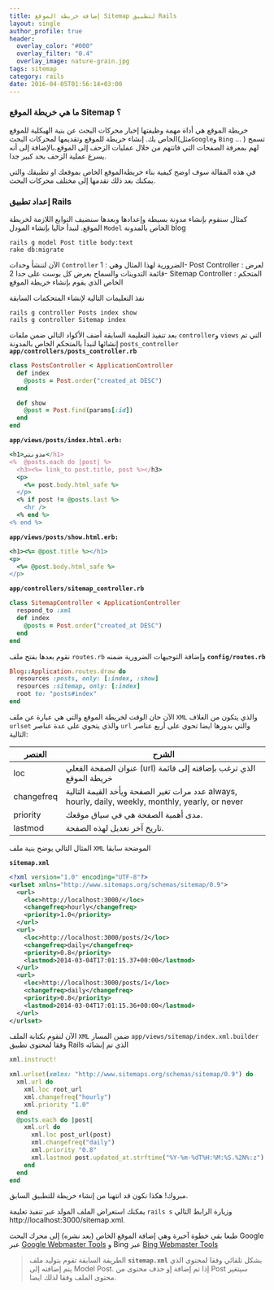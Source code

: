 ```yaml
---
title: إضافة خريطة الموقع Sitemap لتطبيق Rails
layout: single
author_profile: true
header:
  overlay_color: "#000"
  overlay_filter: "0.4"
  overlay_image: nature-grain.jpg
tags: sitemap
category: rails
date: 2016-04-05T01:56:14+03:00
---
```


### ما هي خريطة الموقع Sitemap ؟

خريطة الموقع هي أداة مهمة وظيفتها إخبار محركات البحث عن بنية الهيكلية للموقع الخاص بك.
إنشاء خريطة للموقع وتقديمها لمحركات البحث(مثل`Google`و `Bing` ... ) تسمح لهم بمعرفة الصفحات التي فاتتهم من خلال عمليات الزحف إلى الموقع.بالإضافة إلى أنه يسرع عملية الزحف بحد كبير جدا.

في هذه المقالة سوف اوضح كيفية بناء خريطةالموقع الخاص بموقعك او تطبيقك والتي يمكنك بعد ذلك تقدمها إلى مختلف محركات البحث.


### إعداد تطبيق Rails
كمثال سنقوم بإنشاء مدونة بسيطة وإعدادها وبعدها سنضيف التوابع اللازمة لخريطة الموقع. 
لنبدأ حاليا بإنشاء المودل `Model` الخاص بالمدونة blog

```
rails g model Post title body:text
rake db:migrate
```
الآن لننشأ وحدات `Controller` الضرورية لهذا المثال وهي :
1- Post Controller : لعرض قائمة التدوينات والسماح بعرض كل بوست على حدا
2- Sitemap Controller : المتحكم الخاص الذي يقوم بإنشاء خريطة الموقع

نفذ التعليمات التالية لإنشاء المتحكمات السابقة

```
rails g controller Posts index show
rails g controller Sitemap index
```
بعد تنفيذ التعليمة السابقة أضف الأكواد التالي ضمن ملفات `controller`و `views` التي تم إنشائها
لنبدأ بالمتحكم الخاص بالمدونة `posts_controller` 
**`app/controllers/posts_controller.rb`**

```ruby
class PostsController < ApplicationController
  def index
    @posts = Post.order("created_at DESC")
  end

  def show
    @post = Post.find(params[:id])
  end
end
```

**`app/views/posts/index.html.erb:`**

```ruby
<h1>مدونتي</h1>
<%  @posts.each do |post| %>
  <h3><%= link_to post.title, post %></h3>
  <p>
    <%= post.body.html_safe %>
  </p>
  <% if post != @posts.last %>
    <hr />
  <% end %>
<% end %>
```
**`app/views/posts/show.html.erb:`**

```ruby
<h1><%= @post.title %></h1>
<p>
  <%= @post.body.html_safe %>
</p>
```


**`app/controllers/sitemap_controller.rb`**

```ruby
class SitemapController < ApplicationController
  respond_to :xml
  def index
    @posts = Post.order("created_at DESC")
  end
end
```


نقوم بعدها بفتح ملف `routes.rb` وإضافة التوجيهات الضرورية ضمنه
**`config/routes.rb`**

```ruby
Blog::Application.routes.draw do
  resources :posts, only: [:index, :show]
  resources :sitemap, only: [:index]
  root to: "posts#index"
end
```
الآن حان الوقت لخريطة الموقع والتي هي عبارة عن ملف `XML` والذي يتكون من الغلاف `urlset` والذي يتحوي على عدة عناصر `url` والتي بدورها ايضا تحوي على أربع عناصر التالية:

 العنصر | الشرح
--- | --- 
loc|عنوان الصفحة الفعلي (url) الذي ترغب بإضافته إلى قائمة خريطة الموقع|
changefreq|عدد مرات تغير الصفحة ويأخد القيمة التالية always, hourly, daily, weekly, monthly, yearly, or never|
priority|مدى أهمية الصفحة هي في سياق موقعك.
lastmod|تاريخ آخر تعديل لهذه الصفحة.

المثال التالي يوضح بنية ملف `XML` الموضحة سابقا

**`sitemap.xml`**

```xml
<?xml version="1.0" encoding="UTF-8"?>
<urlset xmlns="http://www.sitemaps.org/schemas/sitemap/0.9">
  <url>
    <loc>http://localhost:3000/</loc>
    <changefreq>hourly</changefreq>
    <priority>1.0</priority>
  </url>
  <url>
    <loc>http://localhost:3000/posts/2</loc>
    <changefreq>daily</changefreq>
    <priority>0.8</priority>
    <lastmod>2014-03-04T17:01:15.37+00:00</lastmod>
  </url>
  <url>
    <loc>http://localhost:3000/posts/1</loc>
    <changefreq>daily</changefreq>
    <priority>0.8</priority>
    <lastmod>2014-03-04T17:01:15.36+00:00</lastmod>
  </url>
</urlset>
```
الآن لنقوم بكتابة الملف `XML` ضمن المسار `app/views/sitemap/index.xml.builder` وفقا لمحتوى تطبيق Rails الذي تم إنشائه

```ruby
xml.instruct!

xml.urlset(xmlns: "http://www.sitemaps.org/schemas/sitemap/0.9") do
  xml.url do
    xml.loc root_url
    xml.changefreq("hourly")
    xml.priority "1.0"
  end
  @posts.each do |post|  
    xml.url do
      xml.loc post_url(post)
      xml.changefreq("daily")
      xml.priority "0.8"
      xml.lastmod post.updated_at.strftime("%Y-%m-%dT%H:%M:%S.%2N%:z")
    end
  end
end
```
مبروك! هكذا نكون قد انتهنا من إنشاء خريطة للتطبيق السابق.

يمكنك استعراض الملف المولد عبر تنفيذ تعليمة `rails s` وزيارة الرابط التالي 
http://localhost:3000/sitemap.xml.

طبعا بقي خطوة آخيرة وهي إضافة الموقع الخاص (بعد نشره) إلى محرك البحث Google عبر
[Google Webmaster Tools][1] و Bing  عبر [Bing Webmaster Tools][2]



> الطريقة السابقة تقوم بتوليد ملف **`sitemap.xml`** بشكل تلقائي وفقا لمحتوى الذي يتم إضافته إلى Model Post. إذا تم إضافة إو حذف محتوى من Post سيتغير محتوى الملف وفقا لذلك ايضا.



  [1]: http://www.google.com/webmasters/
  [2]: http://www.bing.com/toolbox/webmaster